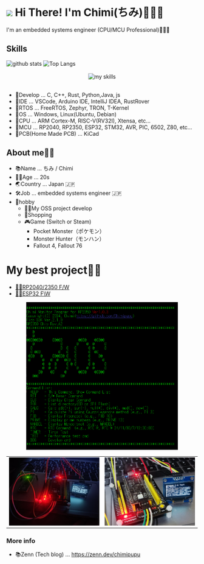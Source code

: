 # <img src="https://media.giphy.com/media/hvRJCLFzcasrR4ia7z/giphy.gif" width="28"> Hi There! I'm Chimi(ちみ)🥳🇯🇵
I'm an embedded systems engineer (CPU/MCU Professional)🥳🇯🇵

## Skills

<div align="left">
  <img alt="github stats" height="170px" src="https://github-readme-stats.vercel.app/api/top-langs/?username=Chimipupu&theme=vue-dark&layout=compact" />
  <img alt="Top Langs" height="170px" src="https://github-readme-stats.vercel.app/api?username=Chimipupu&theme=vue-dark&layout=compact" />
</div>

<br>

<div align="center">
<img alt="my skills" src="https://skillicons.dev/icons?theme=dark&perline=7&i=c,cpp,cmake,rust,java,gradle,python,js,linux,ubuntu,debian,raspberrypi,arduino,vscode" />
</div>
<br>

- 🚩Develop ... C, C++, Rust, Python,Java, js
- 🚩IDE ... VSCode, Arduino IDE, IntelliJ IDEA, RustRover
- 🚩RTOS ... FreeRTOS, Zephyr, TRON, T-Kernel
- 🚩OS ... Windows, Linux(Ubuntu, Debian)
- 🚩CPU ... ARM Cortex-M, RISC-V(RV32I), Xtensa, etc...
- 🚩MCU ... RP2040, RP2350, ESP32, STM32, AVR, PIC, 6502, Z80, etc...
- 🚩PCB(Home Made PCB) ... KiCad

## About me💁‍♀️

- 📚Name ... ちみ / Chimi
- 💁‍♀️Age ... 20s
- 🌏Country ... Japan 🇯🇵
- 🛠️Job ... embedded systems engineer 🇯🇵
- 🚩hobby
  - 👩‍💻My OSS project develop
  - 🛒Shopping
  - 🎮Game (Switch or Steam)
    - Pocket Monster（ポケモン）
    - Monster Hunter（モンハン）
    - Fallout 4, Fallout 76

<!-- <div align="center">
<img width="800" src="/doc/img/chimi_os_opmsg.gif">
</div> -->

# My best project👩‍💻

- [👩‍💻RP2040/2350 F/W](https://github.com/Chimipupu/rp2xxx_dev)
- [👩‍💻ESP32 F\W](https://github.com/Chimipupu/esp32_dev)

<div align="center">
  <img width="400" src="/doc/img/chimi_os_opmsg_ver1.0.3.png">
</div>

<table>
  <tr>
    <td><img src="/doc/img/IMG_20241109_031836.jpg"></td>
    <td><img src="/doc/img/IMG_20241109_031118.jpg"></td>
  </tr>
</table>

### More info

- 📚Zenn (Tech blog) ... https://zenn.dev/chimipupu